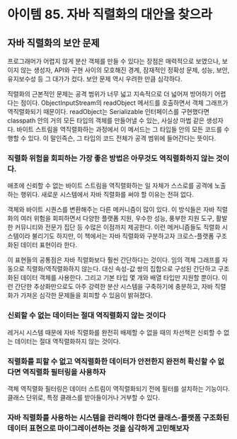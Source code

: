 # 아이템 85. 자바 직렬화의 대안을 찾으라

## 자바 직렬화의 보안 문제

프로그래머가 어렵지 않게 분산 객체를 만들 수 있다는 장점은 매력적으로 보였으나, 보이지 않는 생성자, API와 구현 사이의 모호해진 경계, 잠재적인 정확성 문제, 성능, 보안, 유지보수성 등 그 대가가 컸다. 보안 문제 역시 우려한 만큼 심각하다.

직렬화의 근본적인 문제는 공격 범위가 너무 넓고 지속적으로 더 넓어져 방어하기 어렵다는 점이다. ObjectInputStream의 readObject 메서드를 호출하면서 객체 그래프가 역직렬화되기 때문이다. readObject는 Serializable 인터페이스를 구현했다면 classpath 안의 거의 모든 타입의 객체를 만들어낼 수 있는, 사실상 마법 같은 생성자다. 바이트 스트림을 역직렬화하는 과정에서 이 메서드는 그 타입들 안의 모든 코드를 수행할 수 있다. 이 말인즉슨, 그 타입의 코드 전체가 공격 범위에 들어간다는 뜻이다.

### 직렬화 위험을 회피하는 가장 좋은 방법은 아무것도 역직렬화하지 않는 것이다.

애초에 신뢰할 수 없는 바이트 스트림을 역직렬화하는 일 자체가 스스로를 공격에 노출하는 행위다. 새로운 시스템에서 자바 직렬화를 써야 할 이유는 전혀 없다.

객체와 바이트 시퀀스를 변환해주는 다른 메커니즘이 많이 있다. 이 방식들은 자바 직렬화의 여러 위험을 회피하면서 다양한 플랫폼 지원, 우수한 성능, 풍부한 지원 도구, 활발한 커뮤니티와 전문가 집단 등 수많은 이점까지 제공한다. 이런 메커니즘들도 직렬화 시스템이라 불리기도 하지만, 이 책에서는 자바 직렬화와 구분하고자 크로스-플랫폼 구조화된 데이터 표현이라 한다.

이 표현들의 공통점은 자바 직렬화보다 훨씬 간단하다는 것이다. 임의 객체 그래프를 자동으로 직렬화/역직렬화하지 않는다. 대신 속성-값 쌍의 집합으로 구성된 간단하고 구조화된 데이터 객체를 사용한다. 그리고 기본 타입 몇 개와 배열 타입만 지원할 뿐이다. 이런 간단한 추상화만으로도 아주 강력한 분산 시스템을 구축하기에 충분하고, 자바 직렬화가 가져온 심각한 문제들을 회피할 수 있음이 밝혀졌다.

### 신뢰할 수 없는 데이터는 절대 역직렬화지 않는 것이다

레거시 시스템 때문에 자바 직렬화를 완전히 배제할 수 없을 때의 차선책은 신뢰할 수 없는 데이터는 절대 역직렬화하지 않는 것이다.

### 직렬화를 피할 수 없고 역직렬화한 데이터가 안전한지 완전히 확신할 수 없다면 역직렬화 필터링을 사용하자

객체 역직렬화 필터링은 데이터 스트림이 역직렬화되기 전에 필터를 설치하는 기능이다. 클래스 단위로, 특정 클래스를 받아들이거나 거부할 수 있다.

### 자바 직렬화를 사용하는 시스템을 관리해야 한다면 클래스-플랫폼 구조화된 데이터 표현으로 마이그레이션하는 것을 심각하게 고민해보자
